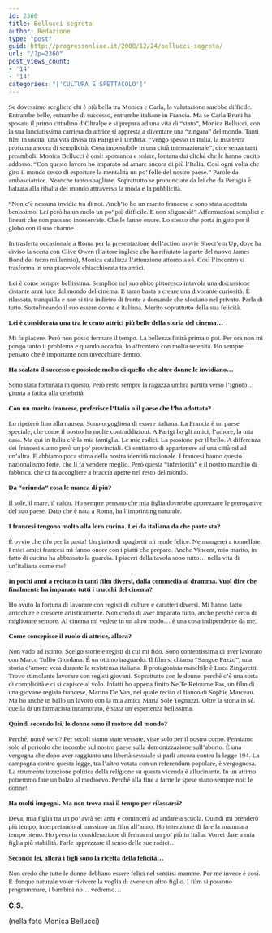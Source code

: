 ```yaml
---
id: 2360
title: Bellucci segreta
author: Redazione
type: "post"
guid: http://progressonline.it/2008/12/24/bellucci-segreta/
url: "/?p=2360"
post_views_count:
- '14'
- '14'
categories: "['CULTURA E SPETTACOLO']"
---
```


<span style="font-size: 10pt; font-family: Tahoma">Se dovessimo scegliere chi è più bella tra Monica e Carla, la valutazione sarebbe difficile. Entrambe belle, entrambe di successo, entrambe italiane in Francia. Ma se Carla Bruni ha sposato il primo cittadino d’Oltralpe e si prepara ad una vita di “stato”, Monica Bellucci, con la sua lanciatissima carriera da attrice si appresta a diventare una “zingara” del mondo. Tanti film in uscita, una vita divisa tra Parigi e l’Umbria. “Vengo spesso in Italia, la mia terra profuma ancora di semplicità. Cosa impossibile in una città internazionale”, dice senza tanti preamboli. Monica Bellucci è così: spontanea e solare, lontana dai cliché che le hanno cucito addosso. “Con questo lavoro ho imparato ad amare ancora di più l’Italia. Così ogni volta che giro il mondo cerco di esportare la mentalità un po’ folle del nostro paese.” Parole da ambasciatrice. Neanche tanto sbagliate. Soprattutto se pronunciate da lei che da Perugia è balzata alla ribalta del mondo attraverso la moda e la pubblicità.</span>

<span style="font-size: 10pt; font-family: Tahoma">“Non c’è nessuna invidia tra di noi. Anch’io ho un marito francese e sono stata accettata benissimo. Lei però ha un ruolo un po’ più difficile. E non sfigurerà!” Affermazioni semplici e lineari che non passano inosservate. Che le fanno onore. Lo stesso che porta in giro per il globo con il suo charme. </span>

<span style="font-size: 10pt; font-family: Tahoma">In trasferta occasionale a Roma per la presentazione dell’action movie Shoot’em Up, dove ha diviso la scena con Clive Owen (l’attore inglese che ha rifiutato la parte del nuovo James Bond del terzo millennio), Monica catalizza l’attenzione attorno a sé. Così l’incontro si trasforma in una piacevole chiacchierata tra amici. </span>

<span style="font-size: 10pt; font-family: Tahoma">Lei è come sempre bellissima. Semplice nel suo abito pittoresco intavola una discussione distante anni luce dal mondo del cinema. E tanto basta a creare una divorante curiosità. È rilassata, tranquilla e non si tira indietro di fronte a domande che sfociano nel privato. Parla di tutto. Sottolineando il suo essere donna e italiana. Merito soprattutto della sua felicità.</span>

**<span style="font-size: 10pt; font-family: Tahoma">Lei è considerata una tra le cento attrici più belle della storia del cinema…</span>**

<span style="font-size: 10pt; font-family: Tahoma">Mi fa piacere. Però non posso fermare il tempo. La bellezza finirà prima o poi. Per ora non mi pongo tanto il problema e quando accadrà, lo affronterò con molta serenità. Ho sempre pensato che è importante non invecchiare dentro.</span>

**<span style="font-size: 10pt; font-family: Tahoma">Ha scalato il successo e possiede molto di quello che altre donne le invidiano…</span>**

<span style="font-size: 10pt; font-family: Tahoma">Sono stata fortunata in questo. Però resto sempre la ragazza umbra partita verso l’ignoto… giunta a fatica alla celebrità.</span>

**<span style="font-size: 10pt; font-family: Tahoma">Con un marito francese, preferisce l’Italia o il paese che l’ha adottata?</span>**

<span style="font-size: 10pt; font-family: Tahoma">Lo ripeterò fino alla nausea. Sono orgogliosa di essere italiana. La Francia è un paese speciale, che come il nostro ha molte contraddizioni. A Parigi ho gli amici, l’amore, la mia casa. Ma qui in Italia c’è la mia famiglia. Le mie radici. La passione per il bello. A differenza dei francesi siamo però un po’ provinciali. Ci sentiamo di appartenere ad una città od ad un’altra. E abbiamo poca stima della nostra identità nazionale. I francesi hanno questo nazionalismo forte, che li fa vendere meglio. Però questa “inferiorità” è il nostro marchio di fabbrica, che ci fa accogliere a braccia aperte nel resto del mondo.</span>

**<span style="font-size: 10pt; font-family: Tahoma">Da “oriunda” cosa le manca di più?</span>**

<span style="font-size: 10pt; font-family: Tahoma">Il sole, il mare, il caldo. Ho sempre pensato che mia figlia dovrebbe apprezzare le prerogative del suo paese. Dato che è nata a Roma, ha l’imprinting naturale. </span>

**<span style="font-size: 10pt; font-family: Tahoma">I francesi tengono molto alla loro cucina. Lei da italiana da che parte sta?</span>**

<span style="font-size: 10pt; font-family: Tahoma">È ovvio che tifo per la pasta! Un piatto di spaghetti mi rende felice. Ne mangerei a tonnellate. I miei amici francesi mi fanno onore con i piatti che preparo. Anche Vincent, mio marito, in fatto di cucina ha abbassato la guardia. I piaceri della tavola sono tutto… nella vita di un’italiana come me!</span>

**<span style="font-size: 10pt; font-family: Tahoma">In pochi anni a recitato in tanti film diversi, dalla commedia al dramma. Vuol dire che finalmente ha imparato tutti i trucchi del cinema?</span>**

<span style="font-size: 10pt; font-family: Tahoma">Ho avuto la fortuna di lavorare con registi di culture e caratteri diversi. Mi hanno fatto arricchire e crescere artisticamente. Non credo di aver imparato tutto, anche perché cerco di migliorare sempre. Al cinema mi vedete in un altro modo… è una cosa indipendente da me.</span>

**<span style="font-size: 10pt; font-family: Tahoma">Come concepisce il ruolo di attrice, allora?</span>**

<span style="font-size: 10pt; font-family: Tahoma">Non vado ad istinto. Scelgo storie e registi di cui mi fido. Sono contentissima di aver lavorato con Marco Tullio Giordana. È un ottimo traguardo. Il film si chiama “Sangue Pazzo”, una storia d’amore vera durante la resistenza italiana. Il protagonista maschile è Luca Zingaretti. Trovo stimolante lavorare con registi giovani. Soprattutto con le donne, perché c’è una sorta di complicità e ci si capisce al volo. Infatti ho appena finito Ne Te Retourne Pas, un film di una giovane regista francese, Marina De Van, nel quale recito al fianco di Sophie Marceau. Ma ho anche in ballo un lavoro con la mia amica Maria Sole Tognazzi. Oltre la storia in sé, quella di un farmacista innamorato, è stata un’esperienza bellissima.</span>

**<span style="font-size: 10pt; font-family: Tahoma">Quindi secondo lei, le donne sono il motore del mondo?</span>**

<span style="font-size: 10pt; font-family: Tahoma">Perché, non è vero? Per secoli siamo state vessate, viste solo per il nostro corpo. Pensiamo solo al pericolo che incombe sul nostro paese sulla demonizzazione sull’aborto. È una vergogna che dopo aver raggiunto una libertà sessuale si parli ancora contro la legge 194. La campagna contro questa legge, tra l’altro votata con un referendum popolare, è vergognosa. La strumentalizzazione politica della religione su questa vicenda è allucinante. In un attimo potremmo fare un balzo al medioevo. Perché alla fine a farne le spese siano sempre noi: le donne!</span>

**<span style="font-size: 10pt; font-family: Tahoma">Ha molti impegni. Ma non trova mai il tempo per rilassarsi?</span>**

<span style="font-size: 10pt; font-family: Tahoma">Deva, mia figlia tra un po’ avrà sei anni e comincerà ad andare a scuola. Quindi mi prenderò più tempo, interpretando al massimo un film all’anno. Ho intenzione di fare la mamma a tempo pieno. Ho preso in considerazione di fermarmi un po’ più in Italia. Vorrei dare a mia figlia più stabilità. Farle apprezzare il senso delle sue radici…</span>

**<span style="font-size: 10pt; font-family: Tahoma">Secondo lei, allora i figli sono la ricetta della felicità…</span>**

<span style="font-size: 10pt; font-family: Tahoma">Non credo che tutte le donne debbano essere felici nel sentirsi mamme. Per me invece è così. È dunque naturale voler rivivere la voglia di avere un altro figlio. I film si possono programmare, i bambini no… vedremo…</span>

**C.S.**

(nella foto Monica Bellucci)